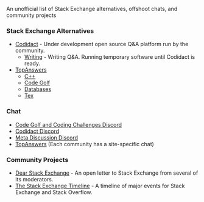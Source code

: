 An unofficial list of Stack Exchange alternatives, offshoot chats, and community projects

### Stack Exchange Alternatives

- [Codidact](https://codidact.org/) - Under development open source Q&A platform run by the community.
	- [Writing](https://writing.codidact.com/) - Writing Q&A. Running temporary software until Codidact is ready.
- [TopAnswers](https://topanswers.xyz/)
	- [C++](https://topanswers.xyz/cplusplus)
	- [Code Golf](https://topanswers.xyz/codegolf)
	- [Databases](https://topanswers.xyz/databases)
	- [Tex](https://topanswers.xyz/tex)

### Chat

- [Code Golf and Coding Challenges Discord](https://discord.gg/WCxqfcR)
- [Codidact Discord](https://discord.gg/WZ7aTst)
- [Meta Discussion Discord](https://discord.gg/GeKffmx)
- [TopAnswers](https://topanswers.xyz/) (Each community has a site-specific chat)

### Community Projects

- [Dear Stack Exchange](https://dearstackexchange.com/) - An open letter to Stack Exchange from several of its moderators.
- [The Stack Exchange Timeline](https://stackexchange-timeline.webflow.io/) - A timeline of major events for Stack Exchange and Stack Overflow.
